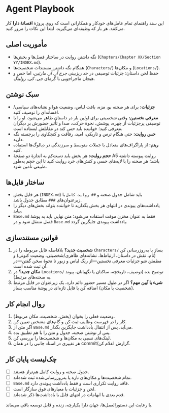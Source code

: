 # Agent Playbook

این سند راهنمای تمام عامل‌های خودکار و همکارانی است که روی پروژهٔ **افسانهٔ دارا** کار می‌کنند. هر بار که وظیفه‌ای می‌گیرید، ابتدا این نکات را مرور کنید.

## مأموریت اصلی

- نگه داشتن روایت در ساختار فصل‌ها و بخش‌ها (`Chapters/Chapter XX/Section YY/INDEX.md`).
- همگام نگه داشتن مستندات شخصیت‌ها (`Characters/`) و مکان‌ها (`Locations/`).
- حفظ لحن داستان: جزئیات توصیفی در حد ریزبینی *جرج آر. آر. مارتین*، اما حس و هیجان ماجراجویی با گرمای *جی. کی. رولینگ*.

## سبک نوشتن

- **جزئیات:** برای هر صحنه بو، مزه، بافت لباس، وضعیت هوا و نشانه‌های سیاسی/افسانه‌ای را توصیف کنید.
- **معرفی نخستین:** وقتی شخصیتی برای اولین بار در داستان ظاهر می‌شود، او را با توصیفی پرجزئیات از چهره، پوشش، نحوهٔ حرکت، صدا و تأثیر حضورش بر دیگران معرفی کنید؛ خواننده باید حس کند در مقابلش ایستاده است.
- **حس روایت:** حتی هنگام ترس و تاریکی، امید، رفاقت و کنجکاوی را برجسته نگه دارید.
- **ریتم:** از پاراگراف‌های متعادل با جملات متوسط و سرزندگی در دیالوگ‌ها استفاده کنید.
- **حجم روایت:** هر بخش باید دست‌کم به اندازهٔ دو صفحهٔ A5 روایت پیوسته داشته باشد؛ هر صحنه را با لایه‌های حسی و کنش‌های خرد روایت کنید تا این حجم به‌طور طبیعی تأمین شود.

## ساختار فایل‌ها

- هر فایل بخش (`INDEX.md`) باید شامل جدول صحنه و `## روایت کامل` با زیرعنوان‌های `###` مطابق جدول باشد.
- یادداشت‌های پیوندی در انتهای هر بخش بگذارید تا خواننده بتواند بخش‌های دیگر را بیابد.
- `Base.md` فقط به عنوان مخزن موقت استفاده می‌شود؛ متن نهایی باید به پوشهٔ فصل منتقل شود و در `Base.md` یادداشت پیوندی جایگزین گردد.

## قوانین مستندسازی

1. **شخصیت جدید؟** بلافاصله فایل مربوطه را در `Characters/` بساز یا به‌روزرسانی کن (نام، نقش در داستان، ارتباط‌ها، نشانه‌های ظاهری/شخصیتی، وضعیت کنونی) و مطمئن شو جزئیات معرفی نخستین—از رنگ لباس و زیور تا نحوهٔ سخن گفتن—در آن ثبت شده است.
2. **مکان جدید؟** در `Locations/` توضیح بده (توصیف، تاریخچه، ساکنان یا نگهبانان، پیوند به صحنه‌های مرتبط).
3. **شیء یا آیین مهم؟** اگر در طول مسیر حضور دائم دارد، یک زیرعنوان در فایل مرتبط (شخصیت یا مکان) اضافه کن یا فایل تازه‌ای در پوشهٔ مناسب بساز.

## روال انجام کار

1. وضعیت فعلی را بخوان (بخش، شخصیت، مکان مربوط).
2. کار را در فهرست وظایف ثبت کن و گام‌های مشخص تعیین کن.
3. اگر متن از `Base.md` می‌آید، پس از انتقال یادداشت جایگزین بگذار.
4. پس از نوشتن صحنه، جدول و متن را با هم تطبیق بده.
5. لینک‌های نسبی به مکان‌ها و شخصیت‌ها را بررسی کن.
6. هر تغییری در اسناد جانبی را در همان commit/گزارش اعلام کن.

## چک‌لیست پایان کار

- [ ] جدول صحنه و روایت کامل هم‌تراز هستند.
- [ ] تمام شخصیت‌ها و مکان‌های تازه یا به‌روزرسانی‌شده ثبت شده‌اند.
- [ ] `Base.md` فاقد روایت تکراری است و فقط یادداشت پیوندی دارد.
- [ ] لحن و جزئیات با معیارهای فوق سازگار است.
- [ ] قدم بعدی یا ابهامات در انتهای فایل یا یادداشت‌ها ذکر شده‌اند.

با رعایت این دستورالعمل‌ها، جهان دارا یکپارچه، زنده و قابل توسعه باقی می‌ماند.